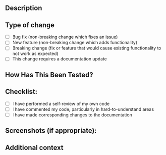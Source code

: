 ## Description

<!-- Provide a brief description of the changes in this PR -->

## Type of change

<!-- Please delete options that are not relevant -->

- [ ] Bug fix (non-breaking change which fixes an issue)
- [ ] New feature (non-breaking change which adds functionality)
- [ ] Breaking change (fix or feature that would cause existing functionality to not work as expected)
- [ ] This change requires a documentation update

## How Has This Been Tested?

<!-- Please describe the tests that you ran to verify your changes -->

## Checklist:

<!-- Go over all the following points, and put an `x` in all the boxes that apply -->

- [ ] I have performed a self-review of my own code
- [ ] I have commented my code, particularly in hard-to-understand areas
- [ ] I have made corresponding changes to the documentation

## Screenshots (if appropriate):

## Additional context

<!-- Add any other context about the problem here -->
